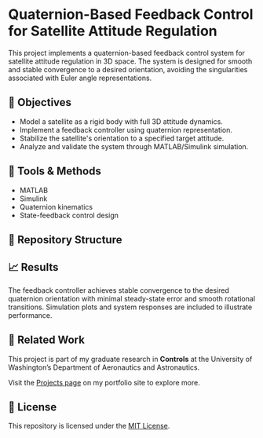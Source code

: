 # Quaternion-Based Feedback Control for Satellite Attitude Regulation

This project implements a quaternion-based feedback control system for satellite attitude regulation in 3D space. The system is designed for smooth and stable convergence to a desired orientation, avoiding the singularities associated with Euler angle representations.

## 📌 Objectives
- Model a satellite as a rigid body with full 3D attitude dynamics.
- Implement a feedback controller using quaternion representation.
- Stabilize the satellite's orientation to a specified target attitude.
- Analyze and validate the system through MATLAB/Simulink simulation.

## 🧰 Tools & Methods
- MATLAB 
- Simulink
- Quaternion kinematics
- State-feedback control design

## 📂 Repository Structure

## 📈 Results
The feedback controller achieves stable convergence to the desired quaternion orientation with minimal steady-state error and smooth rotational transitions. Simulation plots and system responses are included to illustrate performance.

## 🔗 Related Work
This project is part of my graduate research in **Controls** at the University of Washington’s Department of Aeronautics and Astronautics.

Visit the [Projects page](https://your-portfolio-link.com/projects) on my portfolio site to explore more.

## 📄 License
This repository is licensed under the [MIT License](./LICENSE).

